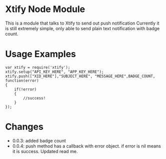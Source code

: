 Xtify Node Module
=================================================
This is a module that talks to Xtify to send out push notification
Currently it is still extremely simple, only able to send plain text notification with badge count.

Usage Examples
==============
	var xtify = require('xtify');
	xtify.setup("API_KEY_HERE", "APP_KEY_HERE");
	xtify.push(["XID_HERE"],"SUBJECT_HERE", "MESSAGE_HERE",BADGE_COUNT, function(error)
	{
		if(!error)
		{
			//success!
		}
	});

Changes
==============
- 0.0.3: added badge count
- 0.0.4: push method has a callback with error object. if error is nil means it is success. Updated read me.

